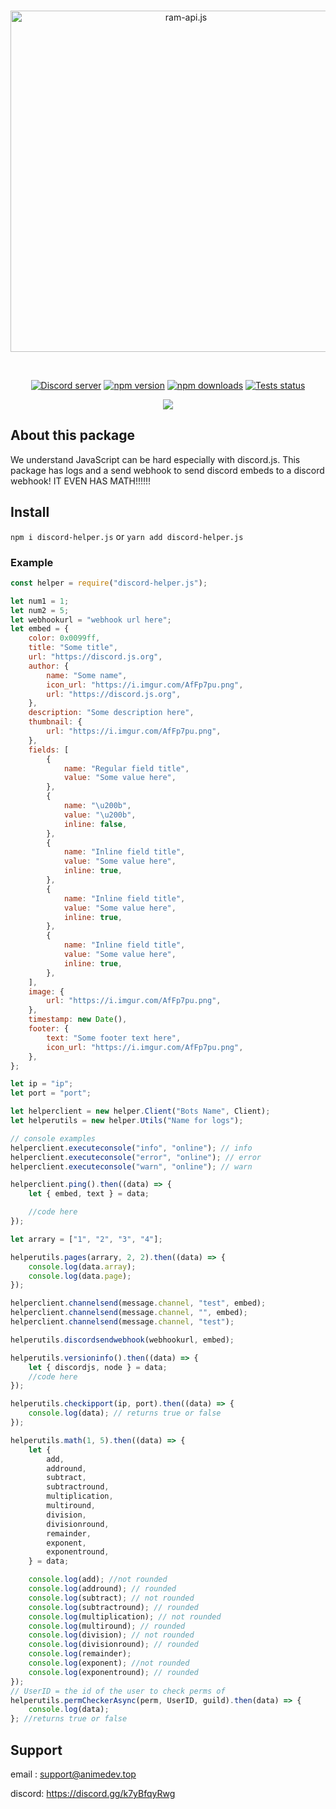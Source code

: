 <div align="center">
  <br />
  <p>
    <a href="https://discord.js.org"><img src="https://gamearoo.top/ram/d-h.js.png" width="546" alt="ram-api.js" /></a>
  </p>
  <br />
  <p>
    <a href="https://discord.com/invite/a3vBXUJadY"><img src="https://img.shields.io/discord/605900262581993472?color=5865F2&logo=discord&logoColor=white" alt="Discord server" /></a>
    <a href="https://www.npmjs.com/package/discord-helper.js"><img src="https://img.shields.io/npm/v/discord-helper.js.svg?maxAge=3600" alt="npm version" /></a>
    <a href="https://www.npmjs.com/package/discord-helper.js"><img src="https://img.shields.io/npm/dt/discord-helper.js.svg?maxAge=3600" alt="npm downloads" /></a>
    <a href="https://github.com/Gamearoos-development/discord-helper.js/actions"><img src="https://github.com/Gamearoos-development/discord-helper.js/actions/workflows/text.yml/badge.svg" alt="Tests status" /></a>
  </p>
  <a href="https://nodei.co/npm/discord-helper.js/"><img src="https://nodei.co/npm/discord-helper.js.png?downloads=true&downloadRank=true&stars=true"></a>
</div>

## About this package

We understand JavaScript can be hard especially with discord.js. This package has logs and a send webhook to send discord embeds to a discord webhook! IT EVEN HAS MATH!!!!!!

## Install

`npm i discord-helper.js` or `yarn add discord-helper.js`

### Example

```javascript
const helper = require("discord-helper.js");

let num1 = 1;
let num2 = 5;
let webhookurl = "webhook url here";
let embed = {
	color: 0x0099ff,
	title: "Some title",
	url: "https://discord.js.org",
	author: {
		name: "Some name",
		icon_url: "https://i.imgur.com/AfFp7pu.png",
		url: "https://discord.js.org",
	},
	description: "Some description here",
	thumbnail: {
		url: "https://i.imgur.com/AfFp7pu.png",
	},
	fields: [
		{
			name: "Regular field title",
			value: "Some value here",
		},
		{
			name: "\u200b",
			value: "\u200b",
			inline: false,
		},
		{
			name: "Inline field title",
			value: "Some value here",
			inline: true,
		},
		{
			name: "Inline field title",
			value: "Some value here",
			inline: true,
		},
		{
			name: "Inline field title",
			value: "Some value here",
			inline: true,
		},
	],
	image: {
		url: "https://i.imgur.com/AfFp7pu.png",
	},
	timestamp: new Date(),
	footer: {
		text: "Some footer text here",
		icon_url: "https://i.imgur.com/AfFp7pu.png",
	},
};

let ip = "ip";
let port = "port";

let helperclient = new helper.Client("Bots Name", Client);
let helperutils = new helper.Utils("Name for logs");

// console examples
helperclient.executeconsole("info", "online"); // info
helperclient.executeconsole("error", "online"); // error
helperclient.executeconsole("warn", "online"); // warn

helperclient.ping().then((data) => {
	let { embed, text } = data;

	//code here
});

let arrary = ["1", "2", "3", "4"];

helperutils.pages(arrary, 2, 2).then((data) => {
	console.log(data.array);
	console.log(data.page);
});

helperclient.channelsend(message.channel, "test", embed);
helperclient.channelsend(message.channel, "", embed);
helperclient.channelsend(message.channel, "test");

helperutils.discordsendwebhook(webhookurl, embed);

helperutils.versioninfo().then((data) => {
	let { discordjs, node } = data;
	//code here
});

helperutils.checkipport(ip, port).then((data) => {
	console.log(data); // returns true or false
});

helperutils.math(1, 5).then((data) => {
	let {
		add,
		addround,
		subtract,
		subtractround,
		multiplication,
		multiround,
		division,
		divisionround,
		remainder,
		exponent,
		exponentround,
	} = data;

	console.log(add); //not rounded
	console.log(addround); // rounded
	console.log(subtract); // not rounded
	console.log(subtractround); // rounded
	console.log(multiplication); // not rounded
	console.log(multiround); // rounded
	console.log(division); // not rounded
	console.log(divisionround); // rounded
	console.log(remainder);
	console.log(exponent); //not rounded
	console.log(exponentround); // rounded
});
// UserID = the id of the user to check perms of
helperutils.permCheckerAsync(perm, UserID, guild).then(data) => {
	console.log(data);
}; //returns true or false
```

## Support

email : support@animedev.top

discord: https://discord.gg/k7yBfqyRwg
